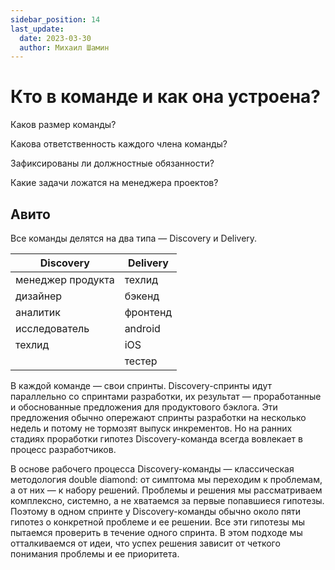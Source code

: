 ```yaml
---
sidebar_position: 14
last_update:
  date: 2023-03-30
  author: Михаил Шамин
---
```

# Кто в команде и как она устроена?

Каков размер команды?

Какова ответственность каждого члена команды?

Зафиксированы ли должностные обязанности?

Какие задачи ложатся на менеджера проектов?

## Авито
Все команды делятся на два типа — Discovery и Delivery.

| Discovery         | Delivery  |
|-------------------|-----------|
| менеджер продукта | техлид    |
| дизайнер          | бэкенд    |
| аналитик          | фронтенд  |
| исследователь     | android   |
| техлид            | iOS       |
|                   | тестер    |

В каждой команде — свои спринты. Discovery-спринты идут параллельно со спринтами разработки, их результат — проработанные и обоснованные предложения для продуктового бэклога. Эти предложения обычно опережают спринты разработки на несколько недель и потому не тормозят выпуск инкрементов. Но на ранних стадиях проработки гипотез Discovery-команда всегда вовлекает в процесс разработчиков.

В основе рабочего процесса Discovery-команды — классическая методология double diamond: от симптома мы переходим к проблемам, а от них — к набору решений. Проблемы и решения мы рассматриваем комплексно, системно, а не хватаемся за первые попавшиеся гипотезы. Поэтому в одном спринте у Discovery-команды обычно около пяти гипотез о конкретной проблеме и ее решении. Все эти гипотезы мы пытаемся проверить в течение одного спринта. В этом подходе мы отталкиваемся от идеи, что успех решения зависит от четкого понимания проблемы и ее приоритета.